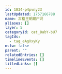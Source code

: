 ```yaml
---
id: 1034-p4pvny23
lastUpdated: 1757166788
name: 古格王朝藏尸洞
aliases: []
layer: 5
categoryId: cat_8abY-bU7
tagIds:
  - tag_eAgXxyKy
nsfw: false
parent: ""
relatedEntries: []
timelineEvents: []
titledLinks: []
---
```


